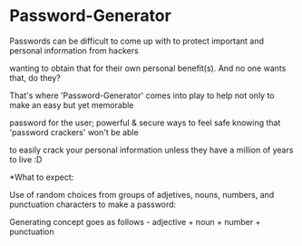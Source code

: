# Password-Generator

Passwords can be difficult to come up with to protect important and personal information from hackers

wanting to obtain that for their own personal benefit(s). And no one wants that, do they?

That's where 'Password-Generator' comes into play to help not only to make an easy but yet memorable

password for the user; powerful & secure ways to feel safe knowing that 'password crackers' won't be able

to easily crack your personal information unless they have a million of years to live :D

*What to expect:

Use of random choices from groups of adjetives, nouns, numbers, and punctuation characters to make a password:

Generating concept goes as follows - adjective + noun + number + punctuation